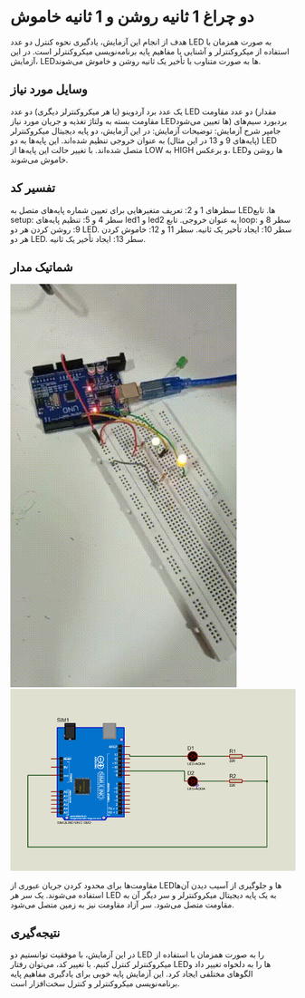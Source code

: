 # دو چراغ 1 ثانیه روشن و 1 ثانیه خاموش 

هدف از انجام این آزمایش، یادگیری نحوه کنترل دو عدد LED به صورت همزمان با استفاده از میکروکنترلر و آشنایی با مفاهیم پایه برنامه‌نویسی میکروکنترلر است. در این آزمایش، LEDها به صورت متناوب با تأخیر یک ثانیه روشن و خاموش می‌شوند.

## وسایل مورد نیاز
یک عدد برد آردوینو (یا هر میکروکنترلر دیگری)
دو عدد LED
دو عدد مقاومت (مقدار مقاومت بسته به ولتاژ تغذیه و جریان مورد نیاز LEDها تعیین می‌شود)
بردبورد
سیم‌های جامپر
شرح آزمایش:
توضیحات آزمایش:
در این آزمایش، دو پایه دیجیتال میکروکنترلر (پایه‌های 9 و 13 در این مثال) به عنوان خروجی تنظیم شده‌اند. این پایه‌ها به دو LED متصل شده‌اند. با تغییر حالت این پایه‌ها از LOW به HIGH و برعکس، LEDها روشن و خاموش می‌شوند.

## تفسیر کد
سطرهای 1 و 2: تعریف متغیرهایی برای تعیین شماره پایه‌های متصل به LEDها.
تابع setup:
سطر 4 و 5: تنظیم پایه‌های led1 و led2 به عنوان خروجی.
تابع loop:
سطر 8 و 9: روشن کردن هر دو LED.
سطر 10: ایجاد تأخیر یک ثانیه.
سطر 11 و 12: خاموش کردن هر دو LED.
سطر 13: ایجاد تأخیر یک ثانیه.

## شماتیک مدار
![alt text](https://github.com/vahidseyyedi/microProcessor/blob/main/02%20Laboratory/img/l.e%202.gif)
![توضیح تصویر](https://github.com/vahidseyyedi/microProcessor/blob/main/02%20Laboratory/img/map%201.png)

مقاومت‌ها برای محدود کردن جریان عبوری از LEDها و جلوگیری از آسیب دیدن آن‌ها استفاده می‌شوند.
یک سر هر LED به یک پایه دیجیتال میکروکنترلر و سر دیگر آن به مقاومت متصل می‌شود.
سر آزاد مقاومت نیز به زمین متصل می‌شود.

## نتیجه‌گیری
در این آزمایش، با موفقیت توانستیم دو LED را به صورت همزمان با استفاده از میکروکنترلر کنترل کنیم. با تغییر کد، می‌توان رفتار LEDها را به دلخواه تغییر داد و الگوهای مختلفی ایجاد کرد. این آزمایش پایه خوبی برای یادگیری مفاهیم پایه برنامه‌نویسی میکروکنترلر و کنترل سخت‌افزار است.

